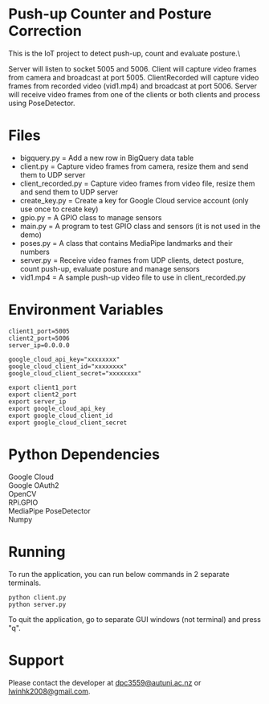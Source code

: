 # Push-up Counter and Posture Correction
This is the IoT project to detect push-up, count and evaluate posture.\

Server will listen to socket 5005 and 5006. Client will capture video frames from camera and broadcast at port 5005. ClientRecorded will capture video frames from recorded video (vid1.mp4) and broadcast at port 5006.
Server will receive video frames from one of the clients or both clients and process using PoseDetector.

# Files
* bigquery.py = Add a new row in BigQuery data table
* client.py = Capture video frames from camera, resize them and send them to UDP server
* client_recorded.py = Capture video frames from video file, resize them and send them to UDP server
* create_key.py = Create a key for Google Cloud service account (only use once to create key)
* gpio.py = A GPIO class to manage sensors
* main.py = A program to test GPIO class and sensors (it is not used in the demo)
* poses.py = A class that contains MediaPipe landmarks and their numbers
* server.py = Receive video frames from UDP clients, detect posture, count push-up, evaluate posture and manage sensors
* vid1.mp4 = A sample push-up video file to use in client_recorded.py

# Environment Variables
`client1_port=5005`\
`client2_port=5006`\
`server_ip=0.0.0.0`

`google_cloud_api_key="xxxxxxxx"`\
`google_cloud_client_id="xxxxxxxx"`\
`google_cloud_client_secret="xxxxxxxx"`

`export client1_port`\
`export client2_port`\
`export server_ip`\
`export google_cloud_api_key`\
`export google_cloud_client_id`\
`export google_cloud_client_secret`

# Python Dependencies
Google Cloud\
Google OAuth2\
OpenCV\
RPi.GPIO\
MediaPipe PoseDetector\
Numpy

# Running
To run the application, you can run below commands in 2 separate terminals.

`python client.py`\
`python server.py`

To quit the application, go to separate GUI windows (not terminal) and press "q".

# Support
Please contact the developer at dpc3559@autuni.ac.nz or lwinhk2008@gmail.com.